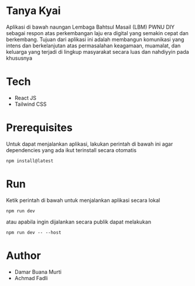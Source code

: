 # Tanya Kyai
Aplikasi di bawah naungan Lembaga Bahtsul Masail (LBM) PWNU DIY sebagai respon atas perkembangan laju era digital yang semakin cepat dan berkembang. Tujuan dari aplikasi ini adalah membangun komunikasi yang intens dan berkelanjutan atas permasalahan keagamaan, muamalat, dan keluarga yang terjadi di lingkup masyarakat secara luas dan nahdiyyin pada khususnya
# Tech
- React JS
- Tailwind CSS
# Prerequisites
Untuk dapat menjalankan aplikasi, lakukan perintah di bawah ini agar dependencies yang ada ikut terinstall secara otomatis
```
npm install@latest
```
# Run
Ketik perintah di bawah untuk menjalankan aplikasi secara lokal
```
npm run dev
```
atau apabila ingin dijalankan secara publik dapat melakukan
```
npm run dev -- --host
```
# Author
- Damar Buana Murti
- Achmad Fadli
